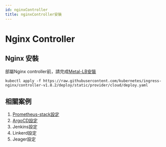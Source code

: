 ```yaml
---
id: nginxController
title: nginxController安裝
---
```


# Nginx Controller
## Nginx 安裝
部屬Nginx controller前，請完成[Metal-LB安裝](kubernetes-native/metallb.md)
```
kubectl apply -f https://raw.githubusercontent.com/kubernetes/ingress-nginx/controller-v1.8.2/deploy/static/provider/cloud/deploy.yaml
```
## 相關案例
1. [Prometheus-stack設定](kubernetes-native\promethesuStack.md)
2. [ArgoCD設定](kubernetes-native\gitops\argocd\install.md)
3. Jenkins設定
4. Linkerd設定
5. Jeager設定